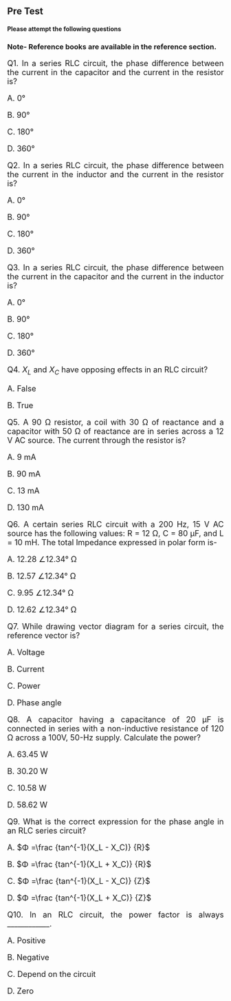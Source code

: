 
## Pre Test  
#### Please attempt the following questions

### Note- Reference books are available in the reference section.

<div align="justify" style="font-size:18px;">

Q1. In a series RLC circuit, the phase difference between the current in the capacitor and the current in the resistor is?

A. 0°

B. 90°

C. 180°

D. 360°

Q2. In a series RLC circuit, the phase difference between the current in the inductor and the current in the resistor is?

A. 0°

B. 90°

C. 180°

D. 360°
 
Q3. In a series RLC circuit, the phase difference between the current in the capacitor and the current in the inductor is?

A. 0°

B. 90°

C. 180°

D. 360°

Q4. $X_L$ and $X_C$ have opposing effects in an RLC circuit?

A. False

B. True 
 
Q5. A 90 Ω resistor, a coil with 30 Ω of reactance and a capacitor with 50 Ω of reactance are in series across a 12 V AC source. The current through the resistor is?

A. 9 mA

B. 90 mA

C. 13 mA

D. 130 mA
 
Q6. A certain series RLC circuit with a 200 Hz, 15 V AC source has the following values: R = 12 Ω, C = 80 μF, and L = 10 mH. The total Impedance expressed in polar form is-

A. 12.28 ∠12.34° Ω

B. 12.57 ∠12.34° Ω

C. 9.95 ∠12.34° Ω

D. 12.62 ∠12.34° Ω
 
Q7. While drawing vector diagram for a series circuit, the reference vector is?

A. Voltage

B. Current

C. Power

D. Phase angle
 
Q8. A capacitor having a capacitance of 20 μF is connected in series with a non-inductive resistance of 120 Ω across a 100V, 50-Hz supply. Calculate the power?

A. 63.45 W

B. 30.20 W

C. 10.58 W

D. 58.62 W

Q9. What is the correct expression for the phase angle in an RLC series circuit?

A. $Φ =\frac {tan^{-1}(X_L - X_C)} {R}$

B. $Φ =\frac {tan^{-1}(X_L + X_C)} {R}$

C. $Φ =\frac {tan^{-1}(X_L - X_C)} {Z}$

D. $Φ =\frac {tan^{-1}(X_L + X_C)} {Z}$

Q10. In an RLC circuit, the power factor is always ____________.

A. Positive

B. Negative

C. Depend on the circuit

D. Zero

</div>